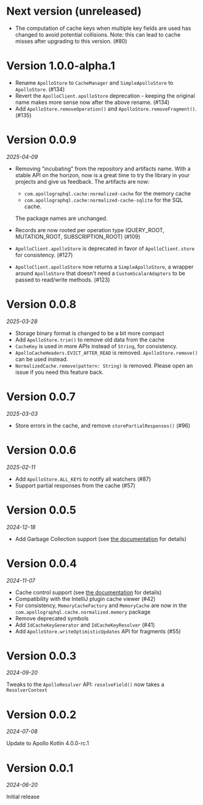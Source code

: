# Next version (unreleased)

- The computation of cache keys when multiple key fields are used has changed to avoid potential collisions. Note: this can lead to cache misses after upgrading to this version. (#80)

# Version 1.0.0-alpha.1

- Rename `ApolloStore` to `CacheManager` and `SimpleApolloStore` to `ApolloStore`. (#134)
- Revert the `ApolloClient.apolloStore` deprecation - keeping the original name makes more sense now after the above rename. (#134)
- Add `ApolloStore.removeOperation()` and `ApolloStore.removeFragment()`. (#135)

# Version 0.0.9
_2025-04-09_

- Removing "incubating" from the repository and artifacts name. With a stable API on the horizon, now is a great time to try the library in your projects and give us feedback.
  The artifacts are now:
  - `com.apollographql.cache:normalized-cache` for the memory cache
  - `com.apollographql.cache:normalized-cache-sqlite` for the SQL cache.

  The package names are unchanged.
- Records are now rooted per operation type (QUERY_ROOT, MUTATION_ROOT, SUBSCRIPTION_ROOT) (#109)
- `ApolloClient.apolloStore` is deprecated in favor of `ApolloClient.store` for consistency. (#127)
- `ApolloClient.apolloStore` now returns a `SimpleApolloStore`, a wrapper around `ApolloStore` that doesn't need a `CustomScalarAdapters` to be passed to read/write methods. (#123)

# Version 0.0.8
_2025-03-28_

- Storage binary format is changed to be a bit more compact
- Add `ApolloStore.trim()` to remove old data from the cache
- `CacheKey` is used in more APIs instead of `String`, for consistency.
- `ApolloCacheHeaders.EVICT_AFTER_READ` is removed. `ApolloStore.remove()` can be used instead.
- `NormalizedCache.remove(pattern: String)` is removed. Please open an issue if you need this feature back.

# Version 0.0.7
_2025-03-03_

- Store errors in the cache, and remove `storePartialResponses()` (#96)

# Version 0.0.6
_2025-02-11_

- Add `ApolloStore.ALL_KEYS` to notify all watchers (#87)
- Support partial responses from the cache (#57)

# Version 0.0.5
_2024-12-18_

- Add Garbage Collection support (see [the documentation](https://apollographql.github.io/apollo-kotlin-normalized-cache-incubating/garbage-collection.html) for details)

# Version 0.0.4
_2024-11-07_

- Cache control support (see [the documentation](https://apollographql.github.io/apollo-kotlin-normalized-cache-incubating/cache-control.html) for details)
- Compatibility with the IntelliJ plugin cache viewer (#42)
- For consistency, `MemoryCacheFactory` and `MemoryCache` are now in the `com.apollographql.cache.normalized.memory` package 
- Remove deprecated symbols
- Add `IdCacheKeyGenerator` and `IdCacheKeyResolver` (#41)
- Add `ApolloStore.writeOptimisticUpdates` API for fragments (#55)

# Version 0.0.3
_2024-09-20_

Tweaks to the `ApolloResolver` API: `resolveField()` now takes a `ResolverContext`

# Version 0.0.2
_2024-07-08_

Update to Apollo Kotlin 4.0.0-rc.1

# Version 0.0.1
_2024-06-20_

Initial release
